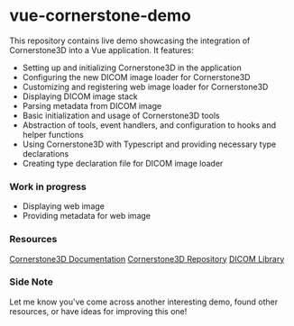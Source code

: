 # vue-cornerstone-demo

This repository contains live demo showcasing the integration of Cornerstone3D into a Vue application. It features:

- Setting up and initializing Cornerstone3D in the application
- Configuring the new DICOM image loader for Cornerstone3D
- Customizing and registering web image loader for Cornerstone3D
- Displaying DICOM image stack
- Parsing metadata from DICOM image
- Basic initialization and usage of Cornerstone3D tools
- Abstraction of tools, event handlers, and configuration to hooks and helper functions
- Using Cornerstone3D with Typescript and providing necessary type declarations
- Creating type declaration file for DICOM image loader

### Work in progress

- Displaying web image
- Providing metadata for web image

### Resources

[Cornerstone3D Documentation](https://www.cornerstonejs.org/)
[Cornerstone3D Repository](https://github.com/cornerstonejs/cornerstone3D)
[DICOM Library](https://www.dicomlibrary.com/)

### Side Note

Let me know you've come across another interesting demo, found other resources, or have ideas for improving this one!
